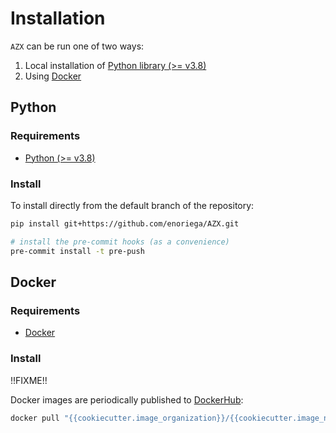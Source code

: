 # Installation

`AZX` can be run one of two ways:

1. Local installation of [Python library (>= v3.8)](https://conda.io/projects/conda/en/latest/user-guide/install/index.html)
2. Using [Docker](https://docs.docker.com/get-docker/)

## Python

### Requirements
- [Python (>= v3.8)](https://conda.io/projects/conda/en/latest/user-guide/install/index.html)

### Install
To install directly from the default branch of the repository:

```bash
pip install git+https://github.com/enoriega/AZX.git
```


```bash
# install the pre-commit hooks (as a convenience)
pre-commit install -t pre-push
```

## Docker

### Requirements

- [Docker](https://docs.docker.com/get-docker/)

### Install 

!!FIXME!!

Docker images are periodically published to [DockerHub](https://hub.docker.com/r/{{cookiecutter.image_organization}}/{{cookiecutter.image_name}}):

```bash
docker pull "{{cookiecutter.image_organization}}/{{cookiecutter.image_name}}:latest"
```